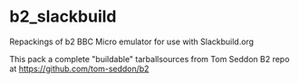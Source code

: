 # b2_slackbuild
Repackings of b2 BBC Micro emulator for use with Slackbuild.org

This pack a complete "buildable" tarballsources from Tom Seddon
B2 repo at https://github.com/tom-seddon/b2
